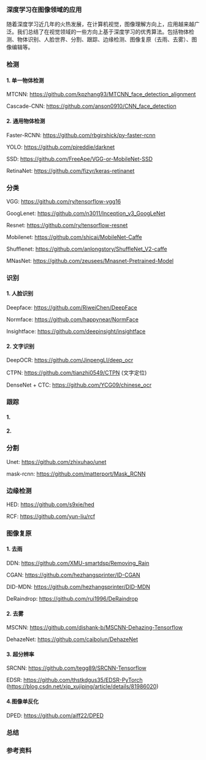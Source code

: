 ### 深度学习在图像领域的应用

随着深度学习近几年的火热发展，在计算机视觉，图像理解方向上，应用越来越广泛。我们总结了在视觉领域的一些方向上基于深度学习的优秀算法。包括物体检测、物体识别、人脸世界、分割、跟踪、边缘检测、图像复原（去雨、去雾）、图像编辑等。
 
###  检测

#### 1. 单一物体检测

MTCNN: https://github.com/kpzhang93/MTCNN_face_detection_alignment

Cascade-CNN: https://github.com/anson0910/CNN_face_detection

#### 2. 通用物体检测

Faster-RCNN: https://github.com/rbgirshick/py-faster-rcnn

YOLO: https://github.com/pjreddie/darknet

SSD: https://github.com/FreeApe/VGG-or-MobileNet-SSD

RetinaNet: https://github.com/fizyr/keras-retinanet

### 分类

VGG: https://github.com/ry/tensorflow-vgg16

GoogLenet: https://github.com/n3011/Inception_v3_GoogLeNet

Resnet: https://github.com/ry/tensorflow-resnet

Mobilenet: https://github.com/shicai/MobileNet-Caffe

Shufflenet: https://github.com/anlongstory/ShuffleNet_V2-caffe

MNasNet: https://github.com/zeusees/Mnasnet-Pretrained-Model

### 识别

#### 1. 人脸识别

Deepface: https://github.com/RiweiChen/DeepFace 

Normface: https://github.com/happynear/NormFace

Insightface: https://github.com/deepinsight/insightface

#### 2. 文字识别

DeepOCR: https://github.com/JinpengLI/deep_ocr

CTPN: https://github.com/tianzhi0549/CTPN (文字定位)

DenseNet + CTC: https://github.com/YCG09/chinese_ocr

### 跟踪

#### 1. 

#### 2. 


### 分割

Unet: https://github.com/zhixuhao/unet

mask-rcnn: https://github.com/matterport/Mask_RCNN

### 边缘检测

HED: https://github.com/s9xie/hed

RCF: https://github.com/yun-liu/rcf


### 图像复原

#### 1. 去雨

DDN: https://github.com/XMU-smartdsp/Removing_Rain

CGAN: https://github.com/hezhangsprinter/ID-CGAN

DID-MDN: https://github.com/hezhangsprinter/DID-MDN

DeRaindrop: https://github.com/rui1996/DeRaindrop

#### 2. 去雾

MSCNN: https://github.com/dishank-b/MSCNN-Dehazing-Tensorflow

DehazeNet: https://github.com/caibolun/DehazeNet

#### 3. 超分辨率

SRCNN: https://github.com/tegg89/SRCNN-Tensorflow

EDSR: https://github.com/thstkdgus35/EDSR-PyTorch  (https://blog.csdn.net/xjp_xujiping/article/details/81986020)

#### 4.图像单反化

DPED: https://github.com/aiff22/DPED

###  总结


### 参考资料

